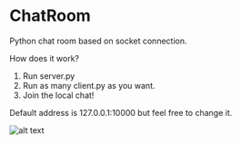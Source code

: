# ChatRoom
Python chat room based on socket connection.

How does it work?
1. Run server.py
2. Run as many client.py as you want.
3. Join the local chat! 

Default address is 127.0.0.1:10000 but feel free to change it.

![alt text](https://i.imgur.com/WIzsrjv.png)
